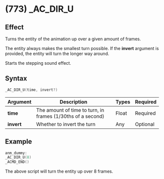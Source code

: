 # (773) _AC_DIR_U

## Effect

Turns the entity of the animation up over a given amount of frames.

The entity always makes the smallest turn possible. If the **invert** argument is provided, the entity will turn the longer way around.

Starts the stepping sound effect.

## Syntax

```c
_AC_DIR_U(time, invert?)
```

| Argument | Description | Types | Required |
| - | - | - | - |
| **time** | The amount of time to turn, in frames (1/30ths of a second) | Float | Required |
| **invert** | Whether to invert the turn | Any | Optional |

## Example

```c
anm_dummy:
_AC_DIR_U(8)
_ACMD_END()
```

The above script will turn the entity up over 8 frames.
